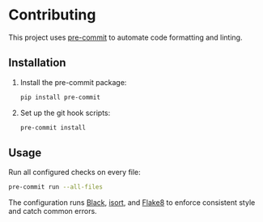# Contributing

This project uses [pre-commit](https://pre-commit.com/) to automate code formatting and linting.

## Installation

1. Install the pre-commit package:
   ```bash
   pip install pre-commit
   ```
2. Set up the git hook scripts:
   ```bash
   pre-commit install
   ```

## Usage

Run all configured checks on every file:

```bash
pre-commit run --all-files
```

The configuration runs [Black](https://black.readthedocs.io/), [isort](https://pycqa.github.io/isort/), and [Flake8](https://flake8.pycqa.org/) to enforce consistent style and catch common errors.
